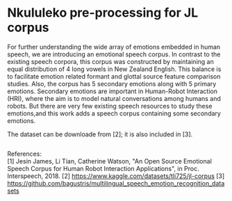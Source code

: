 # Nkululeko pre-processing for JL corpus

For further understanding the wide array of emotions embedded in human speech, we are introducing an emotional speech corpus. In contrast to the existing speech corpora, this corpus was constructed by maintaining an equal distribution of 4 long vowels in New Zealand English. This balance is to facilitate emotion related formant and glottal source feature comparison studies. Also, the corpus has 5 secondary emotions along with 5 primary emotions. Secondary emotions are important in Human-Robot Interaction (HRI), where the aim is to model natural conversations among humans and robots. But there are very few existing speech resources to study these emotions,and this work adds a speech corpus containing some secondary emotions.

The dataset can be downloade from [2]; it is also included in [3].
```
```

References:  
[1] Jesin James, Li Tian, Catherine Watson, "An Open Source Emotional Speech Corpus for Human Robot Interaction Applications", in Proc. Interspeech, 2018.
[2] https://www.kaggle.com/datasets/tli725/jl-corpus
[3] https://github.com/bagustris/multilingual_speech_emotion_recognition_datasets